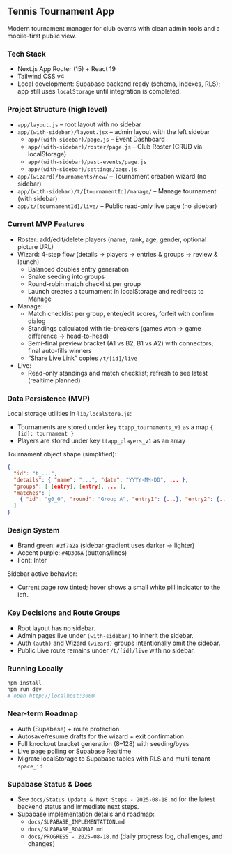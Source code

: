 ## Tennis Tournament App

Modern tournament manager for club events with clean admin tools and a mobile-first public view.

### Tech Stack
- Next.js App Router (15) + React 19
- Tailwind CSS v4
- Local development: Supabase backend ready (schema, indexes, RLS); app still uses `localStorage` until integration is completed.

### Project Structure (high level)
- `app/layout.js` – root layout with no sidebar
- `app/(with-sidebar)/layout.jsx` – admin layout with the left sidebar
  - `app/(with-sidebar)/page.js` – Event Dashboard
  - `app/(with-sidebar)/roster/page.js` – Club Roster (CRUD via localStorage)
  - `app/(with-sidebar)/past-events/page.js`
  - `app/(with-sidebar)/settings/page.js`
- `app/(wizard)/tournaments/new/` – Tournament creation wizard (no sidebar)
- `app/(with-sidebar)/t/[tournamentId]/manage/` – Manage tournament (with sidebar)
- `app/t/[tournamentId]/live/` – Public read-only live page (no sidebar)

### Current MVP Features
- Roster: add/edit/delete players (name, rank, age, gender, optional picture URL)
- Wizard: 4-step flow (details → players → entries & groups → review & launch)
  - Balanced doubles entry generation
  - Snake seeding into groups
  - Round-robin match checklist per group
  - Launch creates a tournament in localStorage and redirects to Manage
- Manage:
  - Match checklist per group, enter/edit scores, forfeit with confirm dialog
  - Standings calculated with tie-breakers (games won → game difference → head-to-head)
  - Semi-final preview bracket (A1 vs B2, B1 vs A2) with connectors; final auto-fills winners
  - “Share Live Link” copies `/t/[id]/live`
- Live:
  - Read-only standings and match checklist; refresh to see latest (realtime planned)

### Data Persistence (MVP)
Local storage utilities in `lib/localStore.js`:
- Tournaments are stored under key `ttapp_tournaments_v1` as a map `{ [id]: tournament }`
- Players are stored under key `ttapp_players_v1` as an array

Tournament object shape (simplified):
```json
{
  "id": "t_...",
  "details": { "name": "...", "date": "YYYY-MM-DD", ... },
  "groups": [ [entry], [entry], ... ],
  "matches": [
    { "id": "g0_0", "round": "Group A", "entry1": {...}, "entry2": {...}, "entry1_score": null, "entry2_score": null, "status": "pending" }
  ]
}
```

### Design System
- Brand green: `#2f7a2a` (sidebar gradient uses darker → lighter)
- Accent purple: `#4B306A` (buttons/lines)
- Font: Inter

Sidebar active behavior:
- Current page row tinted; hover shows a small white pill indicator to the left.

### Key Decisions and Route Groups
- Root layout has no sidebar.
- Admin pages live under `(with-sidebar)` to inherit the sidebar.
- Auth `(auth)` and Wizard `(wizard)` groups intentionally omit the sidebar.
- Public Live route remains under `/t/[id]/live` with no sidebar.

### Running Locally
```bash
npm install
npm run dev
# open http://localhost:3000
```

### Near-term Roadmap
- Auth (Supabase) + route protection
- Autosave/resume drafts for the wizard + exit confirmation
- Full knockout bracket generation (8–128) with seeding/byes
- Live page polling or Supabase Realtime
- Migrate localStorage to Supabase tables with RLS and multi-tenant `space_id`

### Supabase Status & Docs
- See `docs/Status Update & Next Steps - 2025-08-18.md` for the latest backend status and immediate next steps.
- Supabase implementation details and roadmap:
  - `docs/SUPABASE_IMPLEMENTATION.md`
  - `docs/SUPABASE_ROADMAP.md`
  - `docs/PROGRESS - 2025-08-18.md` (daily progress log, challenges, and changes)

